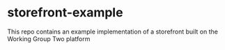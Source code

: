 # storefront-example
This repo contains an example implementation of a storefront built on the Working Group Two platform
